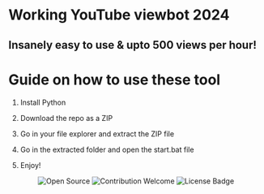 # Working YouTube viewbot 2024   
     
## Insanely easy to use & upto 500 views per hour!    
  
# Guide on how to use these tool
   
1. Install Python  
   
2. Download the repo as a ZIP   
   
3. Go in your file explorer and extract the ZIP file   
  
4. Go in the extracted folder and open the start.bat file   
 
5. Enjoy!
  
<p align="center">
  <img src="https://badges.frapsoft.com/os/v1/open-source.svg?v=103" alt="Open Source"> 
  <img src="https://img.shields.io/badge/contributions-welcome-brightgreen.svg?style=flat" alt="Contribution Welcome">  
  <img src="https://img.shields.io/badge/License-GPLv3-blue.svg" alt="License Badge">     
</p> 